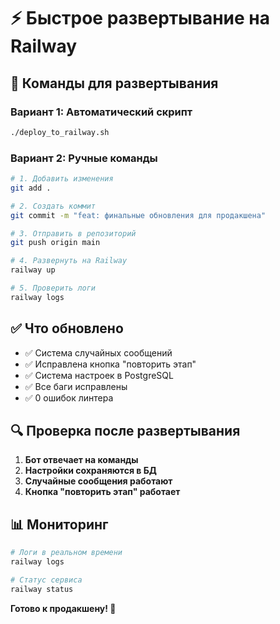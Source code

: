 # ⚡ Быстрое развертывание на Railway

## 🚀 Команды для развертывания

### **Вариант 1: Автоматический скрипт**
```bash
./deploy_to_railway.sh
```

### **Вариант 2: Ручные команды**
```bash
# 1. Добавить изменения
git add .

# 2. Создать коммит
git commit -m "feat: финальные обновления для продакшена"

# 3. Отправить в репозиторий
git push origin main

# 4. Развернуть на Railway
railway up

# 5. Проверить логи
railway logs
```

## ✅ Что обновлено

- ✅ Система случайных сообщений
- ✅ Исправлена кнопка "повторить этап"
- ✅ Система настроек в PostgreSQL
- ✅ Все баги исправлены
- ✅ 0 ошибок линтера

## 🔍 Проверка после развертывания

1. **Бот отвечает на команды**
2. **Настройки сохраняются в БД**
3. **Случайные сообщения работают**
4. **Кнопка "повторить этап" работает**

## 📊 Мониторинг

```bash
# Логи в реальном времени
railway logs

# Статус сервиса
railway status
```

**Готово к продакшену! 🎯**
